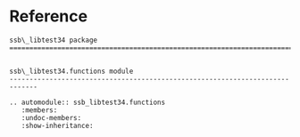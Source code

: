 # Reference

<!--
The content of the {eval-rst} block below is generated by the command:
poetry run sphinx-apidoc -T -f -t ./docs/templates -o ./docs ./src
from the root directory.

You need to rerun the command when python files are added, deleted or renamed.
Copy the content from the generated
ssb_libtest34.rst file to the {eval-rst} block below and
delete the .rst file afterwards.
-->

```{eval-rst}
ssb\_libtest34 package
=============================================================================


ssb\_libtest34.functions module
-----------------------------------------------------------------------------

.. automodule:: ssb_libtest34.functions
   :members:
   :undoc-members:
   :show-inheritance:
```
